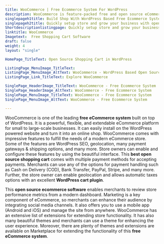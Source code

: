 ```yaml
---
title: WooCommerce | Free Ecommerce System For WordPress
description: WooCommerce is feature-packed free and open source eCommerce software built on WordPress. Easily turn existing or new WordPress website into shopping store.
singlepageh1title: Build Shop With WordPress Based Free Ecommerce System
singlepageh2title: Quickly setup store and grow your business with open source eCommerce platform built on WordPress. Examine performance metrics right from powerful dashboard.
Shortdescriptionlistingpage: Quickly setup store and grow your business with open source eCommerce platform built on WordPress. Examine performance metrics right from powerful dashboard.
linktitle: WooCommerce
Imagetext:  Free Shopping Cart Software 
draft: false
weight: 4
layout: "single"

HomePage_TitleText: Open Source Shopping Cart in WordPress

ListingPage_MenuImage_TitleText: 
ListingPage_MenuImage_AltText: WooCommerce - WordPress Based Open Source Shopping Cart Software
ListingPage_Link_TitleText: Explore WooCommerce

SinglePage_HeaderImage_TitleText: WooCommerce - Free Ecommerce System
SinglePage_HeaderImage_AltText: WooCommerce - Free Ecommerce System
SinglePage_MenuImage_TitleText: WooCommerce - Free Ecommerce System
SinglePage_MenuImage_AltText: WooCommerce - Free Ecommerce System

---
```


WooCommerce is one of the leading **free eCommerce system** built on top of WordPress. It is a powerful, flexible, and extendable eCommerce platform for small to large-scale businesses. It can easily install on the WordPress powered website and turn it into an online shop. WooCommerce comes with impressive features to fulfill the needs of a modern eCommerce store. Some of the features are WordPress SEO, geolocation, many payment gateways &amp; shipping options, and many more. Store owners can enable and configure these features by using the beautiful interface. This **best open source shopping cart** comes with multiple payment methods for accepting payments. Merchants can use any of the options for payment handling such as Cash on Delivery (COD), Bank Transfer, PayPal, Stripe, and many more. Further, the store owner can enable geolocation and allows automatic taxes options with an excellent **WordPress cart plugin**.

This **open source ecommerce software** enables merchants to review store performance metrics from a modern dashboard. Marketing is a key component of eCommerce, so merchants can enhance their audience by integrating social media channels. It also offers you to use a mobile app (Android and iOS) and manage the site from anywhere. WooCommerce has an extensive list of extensions for extending store functionality. It has also many beautiful themes and merchants can use a theme for enhancing the user experience. Moreover, there are plenty of themes and extensions are available on Marketplace for extending the functionality of this **free eCommerce system**.